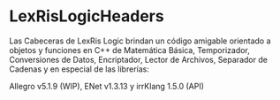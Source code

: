 ﻿# LexRisLogicHeaders

Las Cabeceras de LexRis Logic brindan un código amigable orientado a objetos y funciones en C++ de Matemática Básica, Temporizador, Conversiones de Datos, Encriptador, Lector de Archivos, Separador de Cadenas y en especial de las librerías:

Allegro v5.1.9 (WIP), ENet v1.3.13 y irrKlang 1.5.0 (API)